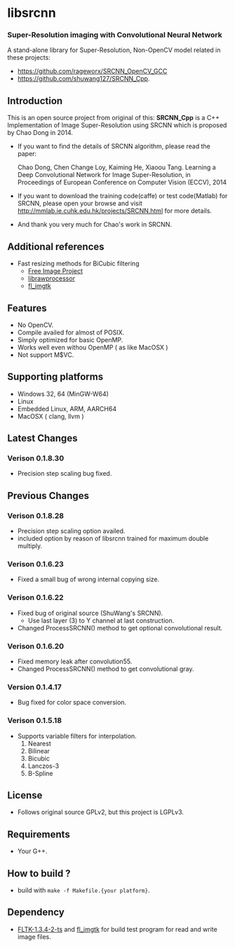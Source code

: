 # libsrcnn
### Super-Resolution imaging with Convolutional Neural Network
A stand-alone library for Super-Resolution, Non-OpenCV model related in these projects:
* https://github.com/rageworx/SRCNN_OpenCV_GCC
* https://github.com/shuwang127/SRCNN_Cpp.

## Introduction
This is an open source project from original of this:
**SRCNN_Cpp** is a C++ Implementation of Image Super-Resolution using SRCNN which is proposed by Chao Dong in 2014.
 - If you want to find the details of SRCNN algorithm, please read the paper:  

   Chao Dong, Chen Change Loy, Kaiming He, Xiaoou Tang. Learning a Deep Convolutional Network for Image Super-Resolution, in Proceedings of European Conference on Computer Vision (ECCV), 2014
 - If you want to download the training code(caffe) or test code(Matlab) for SRCNN, please open your browse and visit http://mmlab.ie.cuhk.edu.hk/projects/SRCNN.html for more details.
 - And thank you very much for Chao's work in SRCNN.

## Additional references
* Fast resizing methods for BiCubic filtering 
    * [Free Image Project](http://freeimage.sourceforge.net/)
	* [librawprocessor](https://github.com/rageworx/librawprocessor)
    * [fl_imgtk](https://github.com/rageworx/fl_imgtk)

 
## Features
* No OpenCV.
* Compile availed for almost of POSIX.
* Simply optimized for basic OpenMP.
* Works well even withou OpenMP ( as like MacOSX )
* Not support M$VC.

## Supporting platforms
* Windows 32, 64 (MinGW-W64)
* Linux
* Embedded Linux, ARM, AARCH64
* MacOSX ( clang, llvm )

## Latest Changes
### Verison 0.1.8.30
* Precision step scaling bug fixed.

## Previous Changes
### Verison 0.1.8.28
* Precision step scaling option availed.
* included option by reason of libsrcnn trained for maximum double multiply.
### Verison 0.1.6.23
* Fixed a small bug of wrong internal copying size.
### Verison 0.1.6.22
* Fixed bug of original source (ShuWang's SRCNN).
   - Use last layer (3) to Y channel at last construction.
* Changed ProcessSRCNN() method to get optional convolutional result.
### Verison 0.1.6.20
* Fixed memory leak after convolution55.
* Changed ProcessSRCNN() method to get convolutional gray.
### Version 0.1.4.17
* Bug fixed for color space conversion.
### Verison 0.1.5.18
* Supports variable filters for interpolation.
    1. Nearest
    1. Bilinear
    1. Bicubic
    1. Lanczos-3
    1. B-Spline

## License
* Follows original source GPLv2, but this project is LGPLv3.

## Requirements
* Your G++.

## How to build ?
* build with ```make -f Makefile.{your platform}```.

## Dependency
* [FLTK-1.3.4-2-ts](https://github.com/rageworx/fltk-1.3.4-2-ts) and [fl_imgtk](https://github.com/rageworx/fl_imgtk) for build test program for read and write image files.

